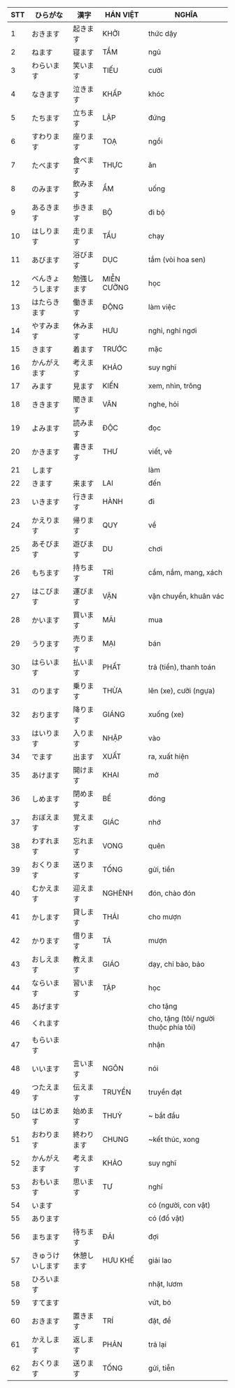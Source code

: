 |STT|ひらがな|漢字|HÁN VIỆT|NGHĨA
|---|----|---|---|---|
1|おきます|起きます|KHỞI|thức dậy
2|ねます|寝ます|TẦM|ngủ
3|わらいます|笑います|TIẾU|cười
4|なきます|泣きます|KHẤP|khóc
5|たちます|立ちます|LẬP|đứng
6|すわります|座ります|TOẠ|ngồi
7|たべます|食べます|THỰC|ăn
8|のみます|飲みます|ẨM|uống
9|あるきます|歩きます|BỘ|đi bộ
10|はしります|走ります|TẨU|chạy
11|あびます|浴びます|DỤC|tắm (vòi hoa sen)
12|べんきょうします|勉強します|MIỄN CƯỠNG|học
13|はたらきます|働きます|ĐỘNG|làm việc
14|やすみます|休みます|HƯU|nghỉ, nghỉ ngơi
15|きます|着ます|TRƯỚC|mặc
16|かんがえます|考えます|KHẢO|suy nghĩ
17|みます|見ます|KIẾN|xem, nhìn, trông
18|ききます|聞きます|VĂN|nghe, hỏi
19|よみます|読みます|ĐỘC|đọc
20|かきます|書きます|THƯ|viết, vẽ
21|します|||làm
22|きます|来ます|LAI|đến
23|いきます|行きます|HÀNH|đi
24|かえります|帰ります|QUY|về
25|あそびます|遊びます|DU|chơi
26|もちます|持ちます|TRÌ|cầm, nắm, mang, xách
27|はこびます|運びます|VẬN|vận chuyển, khuân vác
28|かいます|買います|MÃI|mua
29|うります|売ります|MẠI|bán
30|はらいます|払います|PHẤT|trả (tiền), thanh toán
31|のります|乗ります|THỪA|lên (xe), cưỡi (ngựa)
32|おります|降ります|GIÁNG|xuống (xe)
33|はいります|入ります|NHẬP|vào
34|でます|出ます|XUẤT|ra, xuất hiện
35|あけます|開けます|KHAI|mở
36|しめます|閉めます|BỂ|đóng
37|おぼえます|覚えます|GIÁC|nhớ
38|わすれます|忘れます|VONG|quên
39|おくります|送ります|TỐNG|gửi, tiền
40|むかえます|迎えます|NGHÊNH|đón, chào đón
41|かします|貸します|THẢI|cho mượn
42|かります|借ります|TÁ|mượn
43|おしえます|教えます|GIÁO|dạy, chỉ bảo, bảo
44|ならいます|習います|TẬP|học
45|あげます|||cho tặng
46|くれます|||cho, tặng (tôi/ người thuộc phía tôi)
47|もらいます|||nhận
48|いいます|言います|NGÔN|nói
49|つたえます|伝えます|TRUYỀN|truyền đạt
50|はじめます|始めます|THUỶ|~ bắt đầu
51|おわります|終わります|CHUNG|~kết thúc, xong
52|かんがえます|考えます|KHẢO|suy nghĩ
53|おもいます|思います|TƯ|nghĩ
54|います|||có (người, con vật)
55|あります|||có (đồ vật)
56|まちます|待ちます|ĐÃI|đợi
57|きゅうけいします|休憩します|HƯU KHẾ|giải lao
58|ひろいます|||nhặt, lươm
59|すてます|||vứt, bỏ
60|おきます|置きます|TRÍ|đặt, để
61|かえします|返します|PHẢN|trả lại
62|おくります|送ります|TỐNG|gửi, tiễn











